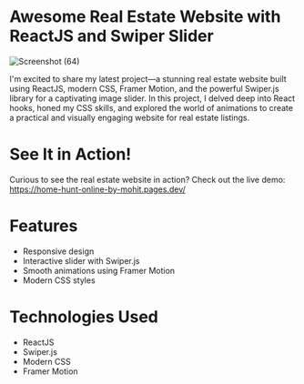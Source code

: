 # Awesome Real Estate Website with ReactJS and Swiper Slider
![Screenshot (64)](https://github.com/MohitGururani/real-state-website/assets/88389599/9682899e-8d0b-47ce-8bf1-0a1012857d7c)

I'm excited to share my latest project—a stunning real estate website built using ReactJS, modern CSS, Framer Motion, and the powerful Swiper.js library for a captivating image slider. In this project, I delved deep into React hooks, honed my CSS skills, and explored the world of animations to create a practical and visually engaging website for real estate listings.

# See It in Action!
Curious to see the real estate website in action? Check out the live demo: https://home-hunt-online-by-mohit.pages.dev/

# Features
- Responsive design
- Interactive slider with Swiper.js
- Smooth animations using Framer Motion
- Modern CSS styles

# Technologies Used
- ReactJS
- Swiper.js
- Modern CSS
- Framer Motion
